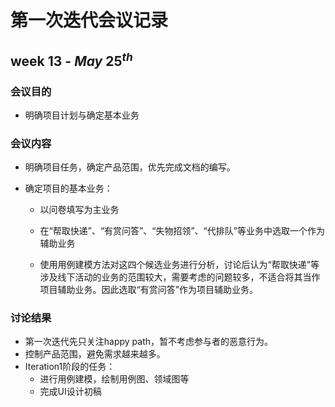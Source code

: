 # 第一次迭代会议记录

## week 13 - $May\ 25^{th}$

### 会议目的

* 明确项目计划与确定基本业务

### 会议内容

* 明确项目任务，确定产品范围，优先完成文档的编写。

* 确定项目的基本业务：

  * 以问卷填写为主业务

  * 在“帮取快递”、“有赏问答”、“失物招领”、“代排队”等业务中选取一个作为辅助业务

  * 使用用例建模方法对这四个候选业务进行分析，讨论后认为“帮取快递”等涉及线下活动的业务的范围较大，需要考虑的问题较多，不适合将其当作项目辅助业务。因此选取“有赏问答”作为项目辅助业务。

### 讨论结果

* 第一次迭代先只关注happy path，暂不考虑参与者的恶意行为。
* 控制产品范围，避免需求越来越多。
* Iteration1阶段的任务：
  * 进行用例建模，绘制用例图、领域图等
  * 完成UI设计初稿
